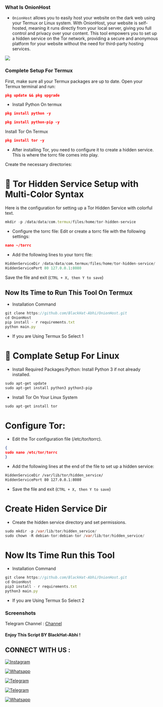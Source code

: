 ### What Is OnionHost 

- `OnionHost`  allows you to easily host your website on the dark web using your Termux or Linux system. With OnionHost, your website is self-hosted, meaning it runs directly from your local server, giving you full control and privacy over your content. This tool empowers you to set up a hidden service on the Tor network, providing a secure and anonymous platform for your website without the need for third-party hosting services.

<img src="https://i.ibb.co/7XjbzT4/IMG-20240915-200320-556.jpg">

### Complete Setup For Termux 
First, make sure all your Termux packages are up to date. Open your Termux terminal and run:

```json
pkg update && pkg upgrade

```

- Install Python On termux 
```json
pkg install python -y

```
```json
pkg install python-pip -y

```

Install Tor On Termux 

```json
pkg install tor -y

```
- After installing Tor, you need to configure it to create a hidden service. This is where the torrc file comes into play. 

Create the necessary directories:

# 🚀 Tor Hidden Service Setup with Multi-Color Syntax

Here is the configuration for setting up a Tor Hidden Service with colorful text.

```javascript
mkdir -p /data/data/com.termux/files/home/tor-hidden-service

```

- Configure the torrc file: Edit or create a torrc file with the following settings:

```json
nano ~/torrc

```

- Add the following lines to your torrc file:


```python
HiddenServiceDir /data/data/com.termux/files/home/tor-hidden-service/
HiddenServicePort 80 127.0.0.1:8080

```

Save the file and exit (`CTRL + X, then Y to save`)

## Now Its Time to Run This Tool On Termux

- Installation Command 
```javascript
git clone https://github.com/BlackHat-Abhi/OnionHost.git
cd OnionHost
pip install - r requirements.txt
python main.py 
```
- If you are Using Termux So Select 1 


# 🔵 Complate Setup For Linux 

- Install Required Packages:Python: Install Python 3 if not already installed.


```css
sudo apt-get update
sudo apt-get install python3 python3-pip
```
- Install Tor On Your Linux System 


```cpp
sudo apt-get install tor
```
# Configure Tor:
- Edit the Tor configuration file (/etc/tor/torrc).


```json
{
sudo nano /etc/tor/torrc
}

```

- Add the following lines at the end of the file to set up a hidden service:


```html
HiddenServiceDir /var/lib/tor/hidden_service/
HiddenServicePort 80 127.0.0.1:8080
```
- Save the file and exit (`CTRL + X, then Y to save`)
# Create Hiden Service Dir
- Create the hidden service directory and set permissions.

```java
sudo mkdir -p /var/lib/tor/hidden_service/
sudo chown -R debian-tor:debian-tor /var/lib/tor/hidden_service/
```

# Now Its Time Run this Tool 

- Installation Command 

```javascript
git clone https://github.com/BlackHat-Abhi/OnionHost.git
cd OnionHost
pip3 install - r requirements.txt
python3 main.py 
```
- If you are Using Termux So Select 2

### Screenshots



 Telegram Channel : [Channel](https://t.me/BlackHat_HackerX)

#### Enjoy This Script BY BlackHat-Abhi !

## CONNECT WITH US :


[![Instagram](https://img.shields.io/badge/INSTALGRAM-FOLLOW-red?style=for-the-badge&logo=instagram)](https://instagram.com/blackhat_abhi)


[![Whatsapp](https://img.shields.io/badge/WHATSAPP-CHANNEL-red?style=for-the-badge&logo=whatsapp)](https://bitly.ws/38Tf6)


[![Telegram](https://img.shields.io/badge/TELEGRAM-GROUP-red?style=for-the-badge&logo=telegram)](https://t.me/HackerX_Termux_Help)

[![Telegram](https://img.shields.io/badge/TELEGRAM-CHANNEL-red?style=for-the-badge&logo=telegram)](https://t.me/Blackhat_HackerX)

[![Whatsapp](https://img.shields.io/badge/WHATSAPP-JOINGROUP-red?style=for-the-badge&logo=whatsapp)](https://bit.ly/3LiuRV9)

  



